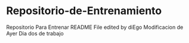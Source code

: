 Repositorio-de-Entrenamiento
============================

Repositorio Para Entrenar
README File edited by diEgo
Modificacion de Ayer
Dia dos de trabajo
